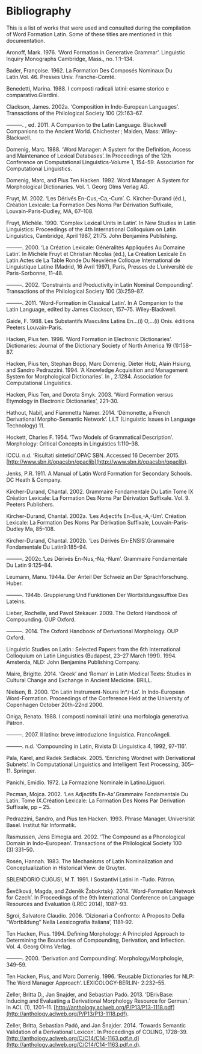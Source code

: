 # Bibliography

This is a list of works that were used and consulted during the compilation of Word Formation Latin. Some of these titles are mentioned in this documentation.

Aronoff, Mark. 1976. ‘Word Formation in Generative Grammar’. Linguistic Inquiry Monographs Cambridge, Mass., no. 1:1–134.

Bader, Françoise. 1962. La Formation Des Composés Nominaux Du Latin.Vol. 46. Presses Univ. Franche-Comté.

Benedetti, Marina. 1988. I composti radicali latini: esame storico e comparativo.Giardini.

Clackson, James. 2002a. ‘Composition in Indo-European Languages’. Transactions of the Philological Society 100 \(2\):163–67.

———. , ed. 2011. A Companion to the Latin Language. Blackwell Companions to the Ancient World. Chichester ; Malden, Mass: Wiley-Blackwell.

Domenig, Marc. 1988. ‘Word Manager: A System for the Definition, Access and Maintenance of Lexical Databases’. In Proceedings of the 12th Conference on Computational Linguistics-Volume 1, 154–59. Association for Computational Linguistics.

Domenig, Marc, and Pius Ten Hacken. 1992. Word Manager: A System for Morphological Dictionaries. Vol. 1. Georg Olms Verlag AG.

Fruyt, M. 2002. ‘Les Dérivés En-Cus,-Ca,-Cum’. C. Kircher-Durand \(éd.\), Création Lexicale: La Formation Des Noms Par Dérivation Suffixale, Louvain-Paris-Dudley, MA, 67–108.

Fruyt, Michèle. 1990. ‘Complex Lexical Units in Latin’. In New Studies in Latin Linguistics: Proceedings of the 4th International Colloquium on Latin Linguistics, Cambridge, April 1987, 21:75. John Benjamins Publishing.

———. 2000. ‘La Création Lexicale: Généralités Appliquées Au Domaine Latin’. In Michèle Fruyt et Christian Nicolas \(éd.\), La Création Lexicale En Latin.Actes de La Table Ronde Du Neuvième Colloque International de Linguistique Latine \(Madrid, 16 Avril 1997\), Paris, Presses de L’université de Paris-Sorbonne, 11–48.

———. 2002. ‘Constraints and Productivity in Latin Nominal Compounding’. Transactions of the Philological Society 100 \(3\):259–87.

———. 2011. ‘Word-Formation in Classical Latin’. In A Companion to the Latin Language, edited by James Clackson, 157–75. Wiley-Blackwell.

Gaide, F. 1988. Les Substantifs Masculins Latins En...\(i\) O,...\(i\) Onis. éditions Peeters Louvain-Paris.

Hacken, Pius ten. 1998. ‘Word Formation in Electronic Dictionaries’. Dictionaries: Journal of the Dictionary Society of North America 19 \(1\):158–87.

Hacken, Pius ten, Stephan Bopp, Marc Domenig, Dieter Holz, Alain Hsiung, and Sandro Pedrazzini. 1994. ‘A Knowledge Acquisition and Management System for Morphological Dictionaries’. In , 2:1284. Association for Computational Linguistics.

Hacken, Pius Ten, and Dorota Smyk. 2003. ‘Word Formation versus Etymology in Electronic Dictionaries’, 221–30.

Hathout, Nabil, and Fiammetta Namer. 2014. ‘Démonette, a French Derivational Morpho-Semantic Network’. LiLT \(Linguistic Issues in Language Technology\) 11.

Hockett, Charles F. 1954. ‘Two Models of Grammatical Description’. Morphology: Critical Concepts in Linguistics 1:110–38.

ICCU. n.d. ‘Risultati sintetici’.OPAC SBN. Accessed 16 December 2015. [http://www.sbn.it/opacsbn/opaclib](http://www.sbn.it/opacsbn/opaclib).

Jenks, P.R. 1911. A Manual of Latin Word Formation for Secondary Schools. DC Heath & Company.

Kircher-Durand, Chantal. 2002. Grammaire Fondamentale Du Latin Tome IX Création Lexicale: La Formation Des Noms Par Dérivation Suffixale. Vol. 9. Peeters Publishers.

Kircher-Durand, Chantal. 2002a. ‘Les Adjectifs En-Eus,-A,-Um’. Création Lexicale: La Formation Des Noms Par Dérivation Suffixale, Louvain-Paris-Dudley Ma, 85–108.

Kircher-Durand, Chantal. 2002b. ‘Les Dérivés En-ENSIS’.Grammaire Fondamentale Du Latin9:185–94.

———. 2002c.‘Les Dérivés En-Nus,-Na,-Num’. Grammaire Fondamentale Du Latin 9:125–84.

Leumann, Manu. 1944a. Der Anteil Der Schweiz an Der Sprachforschung. Huber.

———. 1944b. Gruppierung Und Funktionen Der Wortbildungssuffixe Des Lateins.

Lieber, Rochelle, and Pavol Stekauer. 2009. The Oxford Handbook of Compounding. OUP Oxford.

———. 2014. The Oxford Handbook of Derivational Morphology. OUP Oxford.

Linguistic Studies on Latin : Selected Papers from the 6th International Colloquium on Latin Linguistics \(Budapest, 23–27 March 1991\). 1994. Amsterda, NLD: John Benjamins Publishing Company.

Maire, Brigitte. 2014. ‘Greek’ and ‘Roman’ in Latin Medical Texts: Studies in Cultural Change and Exchange in Ancient Medicine. BRILL.

Nielsen, B. 2000. ‘On Latin Instrument-Nouns In\*/-Lo’. In Indo-European Word-Formation. Proceedings of the Conference Held at the University of Copenhagen October 20th-22nd 2000.

Oniga, Renato. 1988. I composti nominali latini: una morfologia generativa. Pàtron.

———. 2007. Il latino: breve introduzione linguistica. FrancoAngeli.

———. n.d. ‘Compounding in Latin, Rivista Di Linguistica 4, 1992, 97-116’.

Pala, Karel, and Radek Sedláček. 2005. ‘Enriching Wordnet with Derivational Subnets’. In Computational Linguistics and Intelligent Text Processing, 305–11. Springer.

Panichi, Emidio. 1972. La Formazione Nominale in Latino.Liguori.

Pecman, Mojca. 2002. ‘Les Adjectifs En-Ax’.Grammaire Fondamentale Du Latin. Tome IX.Création Lexicale: La Formation Des Noms Par Dérivation Suffixale, pp – 25.

Pedrazzini, Sandro, and Pius ten Hacken. 1993. Phrase Manager. Universität Basel. Institut für Informatik.

Rasmussen, Jens Elmeg\a ard. 2002. ‘The Compound as a Phonological Domain in Indo–European’. Transactions of the Philological Society 100 \(3\):331–50.

Rosén, Hannah. 1983. The Mechanisms of Latin Nominalization and Conceptualization in Historical View. de Gruyter.

SBLENDORIO CUGUSI, M.T. 1991. I Sostantivi Latini in -Tudo. Pàtron.

Ševčíková, Magda, and Zdeněk Žabokrtskỳ. 2014. ‘Word-Formation Network for Czech’. In Proceedings of the 9th International Conference on Language Resources and Evaluation \(LREC 2014\), 1087–93.

Sgroi, Salvatore Claudio. 2006. ‘Dizionari a Confronto: A Proposito Della “Wortbildung” Nella Lessicografia Italiana’, 1181–92.

Ten Hacken, Pius. 1994. Defining Morphology: A Principled Approach to Determining the Boundaries of Compounding, Derivation, and Inflection. Vol. 4. Georg Olms Verlag.

———. 2000. ‘Derivation and Compounding’. Morphology/Morphologie, 349–59.

Ten Hacken, Pius, and Marc Domenig. 1996. ‘Reusable Dictionaries for NLP: The Word Manager Approach’. LEXICOLOGY-BERLIN- 2:232–55.

Zeller, Britta D., Jan Snajder, and Sebastian Padó. 2013. ‘DErivBase: Inducing and Evaluating a Derivational Morphology Resource for German.’ In ACL \(1\), 1201–11. [http://anthology.aclweb.org/P/P13/P13-1118.pdf](http://anthology.aclweb.org/P/P13/P13-1118.pdf).

Zeller, Britta, Sebastian Padó, and Jan Šnajder. 2014. ‘Towards Semantic Validation of a Derivational Lexicon’. In Proceedings of COLING, 1728–39. [http://anthology.aclweb.org/C/C14/C14-1163.pdf.n.d](http://anthology.aclweb.org/C/C14/C14-1163.pdf.n.d).

